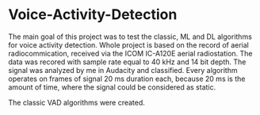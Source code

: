 # Voice-Activity-Detection
The main goal of this project was to test the classic, ML and DL algorithms for voice activity detection. 
Whole project is based on the record of aerial radiocommication, received via the ICOM IC-A120E aerial radiostation.
The data was recored with sample rate equal to 40 kHz and 14 bit depth. The signal was analyzed by me in Audacity and classified.
Every algorithm operates on frames of signal 20 ms duration each, because 20 ms is the amount of time, where the signal could be considered as static.

The classic VAD algorithms were created.
